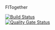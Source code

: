 FITogether

[![Build Status](https://travis-ci.com/swsnu/swppfall2022-team4.svg?branch=main)](https://travis-ci.com/swsnu/swppfall2022-team4)   
[![Quality Gate Status](https://sonarcloud.io/api/project_badges/measure?project=swsnu_swppfall2022-team4&metric=alert_status)](https://sonarcloud.io/dashboard?id=swsnu_swppfall2022-team4)